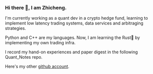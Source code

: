 ### Hi there 👋, I am Zhicheng. 

I'm currently working as a quant dev in a crypto hedge fund, learning to implement low latency trading systems, data services and arbitraging strategies. <br>

Python and C++ are my languages. Now, I am learning the Rust🦀 by implementing my own trading infra. <br>

I record my hand-on experiences and paper digest in the following Quant_Notes repo.

Here's my other [github account](https://github.com/ZhichengTang1).
